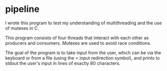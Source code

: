 # pipeline

I wrote this program to test my understanding of multithreading and the use of mutexes in C.

This program consists of four threads that interact with each other as producers and consumers. Mutexes are used to avoid race conditions.

The goal of the program is to take input from the user, which can be via the keyboard or from a file (using the < input redirection symbol),
and prints to stdout the user's input in lines of exactly 80 characters.
